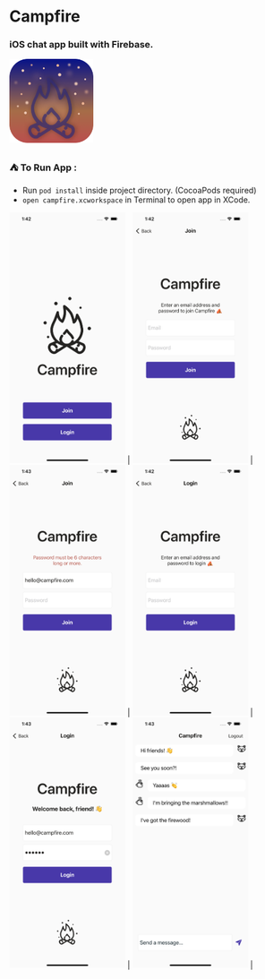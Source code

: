 #  Campfire

### iOS chat app built with Firebase.

<img src="Campfire/Assets.xcassets/CampfireAppIcon.imageset/CampfireAppIcon.png" alt="Campfire Chat App Icon" width="150" height="150"/>

### **⛺️ To Run App :** 
- Run `pod install` inside project directory. (CocoaPods required)
- `open campfire.xcworkspace` in Terminal to open app in XCode.

<img src="Campfire/Assets.xcassets/Screenshots/0.imageset/0.png" alt="main screen" width="207" height="448"/> |
<img src="Campfire/Assets.xcassets/Screenshots/1.imageset/1.png" alt="main screen" width="207" height="448"/> |
<img src="Campfire/Assets.xcassets/Screenshots/2.imageset/2.png" alt="main screen" width="207" height="448"/> |
<img src="Campfire/Assets.xcassets/Screenshots/3.imageset/3.png" alt="main screen" width="207" height="448"/> |
<img src="Campfire/Assets.xcassets/Screenshots/5.imageset/5.png" alt="main screen" width="207" height="448"/> |
<img src="Campfire/Assets.xcassets/Screenshots/6.imageset/6.png" alt="main screen" width="207" height="448"/> |
